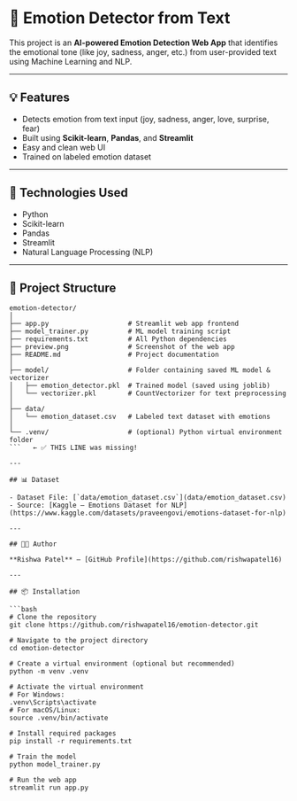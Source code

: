 # 🧠 Emotion Detector from Text

This project is an **AI-powered Emotion Detection Web App** that identifies the emotional tone (like joy, sadness, anger, etc.) from user-provided text using Machine Learning and NLP.

---

## 💡 Features

- Detects emotion from text input (joy, sadness, anger, love, surprise, fear)
- Built using **Scikit-learn**, **Pandas**, and **Streamlit**
- Easy and clean web UI
- Trained on labeled emotion dataset

---

## 🚀 Technologies Used

- Python
- Scikit-learn
- Pandas
- Streamlit
- Natural Language Processing (NLP)

---

## 📁 Project Structure

```plaintext
emotion-detector/
│
├── app.py                    # Streamlit web app frontend
├── model_trainer.py          # ML model training script
├── requirements.txt          # All Python dependencies
├── preview.png               # Screenshot of the web app
├── README.md                 # Project documentation
│
├── model/                    # Folder containing saved ML model & vectorizer
│   ├── emotion_detector.pkl  # Trained model (saved using joblib)
│   └── vectorizer.pkl        # CountVectorizer for text preprocessing
│
├── data/                     
│   └── emotion_dataset.csv   # Labeled text dataset with emotions
│
└── .venv/                    # (optional) Python virtual environment folder
```   ← ✅ THIS LINE was missing!

---

## 📊 Dataset

- Dataset File: [`data/emotion_dataset.csv`](data/emotion_dataset.csv)
- Source: [Kaggle – Emotions Dataset for NLP](https://www.kaggle.com/datasets/praveengovi/emotions-dataset-for-nlp)

---

## 👩‍💻 Author

**Rishwa Patel** – [GitHub Profile](https://github.com/rishwapatel16)

---

## 📦 Installation

```bash
# Clone the repository
git clone https://github.com/rishwapatel16/emotion-detector.git

# Navigate to the project directory
cd emotion-detector

# Create a virtual environment (optional but recommended)
python -m venv .venv

# Activate the virtual environment
# For Windows:
.venv\Scripts\activate
# For macOS/Linux:
source .venv/bin/activate

# Install required packages
pip install -r requirements.txt

# Train the model
python model_trainer.py

# Run the web app
streamlit run app.py
